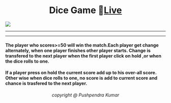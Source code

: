 <h1 align="center">Dice Game 🔴<a href="https://pushpendra1723.github.io/Dice-Game/">Live</a></h1>
<img src="https://github.com/Pushpendra1723/Dice-Game/assets/94159743/5a5d1ca3-14b6-412e-bab5-7f7cd99e297d">
<hr>
<hr>
<h4>The player who scores>=50  will win the match.Each player get change alternately, when one player finishes other player starts. Change is transfered to the next player when the first player click on hold ,or when the dice rolls to one.  </h4>
<h4>If a player press on hold the current score add up to his over-all score. Other wise when dice rolls to one, no score is add to current score and chance is trasfered to the next player.</h4>
<h6 align="center">copyright @ Pushpendra Kumar</h6>
